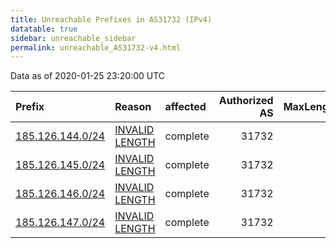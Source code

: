 ```yaml
---
title: Unreachable Prefixes in AS31732 (IPv4)
datatable: true
sidebar: unreachable_sidebar
permalink: unreachable_AS31732-v4.html
---
```


Data as of 2020-01-25 23:20:00 UTC


<div class="datatable-begin"></div>

| Prefix                                                     | Reason                                                                                                     | affected   |   Authorized AS |   MaxLength | Anchor                                         |   unreachable /24s |
|:-----------------------------------------------------------|:-----------------------------------------------------------------------------------------------------------|:-----------|----------------:|------------:|:-----------------------------------------------|-------------------:|
| [185.126.144.0/24](https://stat.ripe.net/185.126.144.0/24) | [INVALID LENGTH](https://rpki-validator.ripe.net/announcement-preview?asn=AS31732&prefix=185.126.144.0/24) | complete   |           31732 |          22 | [RIPE](unreachable_RIPE_NCC_RPKI_Root-v4.html) |                  1 |
| [185.126.145.0/24](https://stat.ripe.net/185.126.145.0/24) | [INVALID LENGTH](https://rpki-validator.ripe.net/announcement-preview?asn=AS31732&prefix=185.126.145.0/24) | complete   |           31732 |          22 | [RIPE](unreachable_RIPE_NCC_RPKI_Root-v4.html) |                  1 |
| [185.126.146.0/24](https://stat.ripe.net/185.126.146.0/24) | [INVALID LENGTH](https://rpki-validator.ripe.net/announcement-preview?asn=AS31732&prefix=185.126.146.0/24) | complete   |           31732 |          22 | [RIPE](unreachable_RIPE_NCC_RPKI_Root-v4.html) |                  1 |
| [185.126.147.0/24](https://stat.ripe.net/185.126.147.0/24) | [INVALID LENGTH](https://rpki-validator.ripe.net/announcement-preview?asn=AS31732&prefix=185.126.147.0/24) | complete   |           31732 |          22 | [RIPE](unreachable_RIPE_NCC_RPKI_Root-v4.html) |                  1 |

<div class="datatable-end"></div>